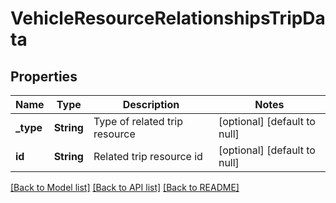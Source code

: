 # VehicleResourceRelationshipsTripData

## Properties
Name | Type | Description | Notes
------------ | ------------- | ------------- | -------------
**_type** | **String** | Type of related trip resource | [optional] [default to null]
**id** | **String** | Related trip resource id | [optional] [default to null]

[[Back to Model list]](../README.md#documentation-for-models) [[Back to API list]](../README.md#documentation-for-api-endpoints) [[Back to README]](../README.md)



